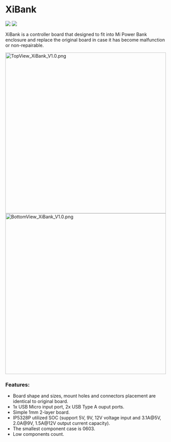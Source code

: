 # XiBank

<p>
<img src="https://img.shields.io/badge/CAD-Altium-blue"> 
<img src="https://img.shields.io/github/repo-size/Ardentis-sd/XiBank">  
</p>

XiBank is a controller board that designed to fit into Mi Power Bank enclosure and replace the original board in case it has become malfunction or non-repairable. 

<p>
<img width="500" alt="TopView_XiBank_V1.0.png" src="https://github.com/Ardentis-sd/XiBank_Test/blob/main/Pictures/TopView_XiBank_V1.0.png">
<img width="500" alt="BottomView_XiBank_V1.0.png" src="https://github.com/Ardentis-sd/XiBank_Test/blob/main/Pictures/BottomView_XiBank_V1.0.png">
</p>

### Features:
 - Board shape and sizes, mount holes and connectors placement are identical to original board.
 - 1x USB Micro input port, 2x USB Type A ouput ports.
 - Simple 1mm 2-layer board.
 - IP5328P utilized SOC (support 5V, 9V, 12V voltage input and 3.1A@5V, 2.0A@9V, 1.5A@12V output current capacity).
 - The smallest component case is 0603.
 - Low components count.
